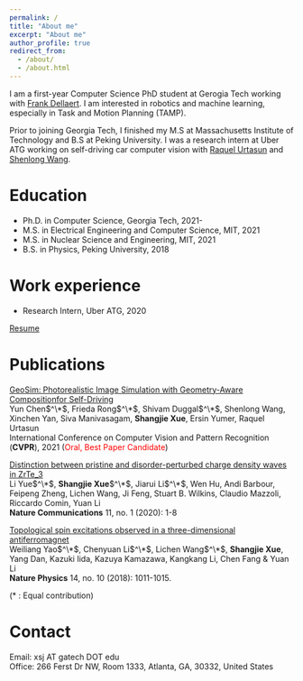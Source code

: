 ```yaml
---
permalink: /
title: "About me"
excerpt: "About me"
author_profile: true
redirect_from: 
  - /about/
  - /about.html
---
```


I am a first-year Computer Science PhD student at Gerogia Tech working with [Frank Dellaert](https://dellaert.github.io/). I am interested in robotics and machine learning, especially in Task and Motion Planning (TAMP). 

Prior to joining Georgia Tech, I finished my M.S at Massachusetts Institute of Technology and B.S at Peking University. I was a research intern at Uber ATG working on self-driving car computer vision with [Raquel Urtasun](http://www.cs.toronto.edu/~urtasun/) and [Shenlong Wang](http://shenlong.web.illinois.edu/).


Education
======
* Ph.D. in Computer Science, Georgia Tech, 2021-
* M.S. in Electrical Engineering and Computer Science, MIT, 2021
* M.S. in Nuclear Science and Engineering, MIT, 2021
* B.S. in Physics, Peking University, 2018

Work experience
======
* Research Intern, Uber ATG, 2020

[Resume](files/resume.pdf)

Publications
======
[GeoSim: Photorealistic Image Simulation with Geometry-Aware Compositionfor Self-Driving](https://arxiv.org/abs/2101.06543) \
Yun Chen$^\*$, Frieda Rong$^\*$, Shivam Duggal$^\*$, Shenlong Wang, Xinchen Yan, Siva Manivasagam, **Shangjie Xue**, Ersin Yumer, Raquel Urtasun \
International Conference on Computer Vision and Pattern Recognition (**CVPR**), 2021 (<span style="color:red">Oral, Best Paper Candidate</span>)


[Distinction between pristine and disorder-perturbed charge density waves in ZrTe$\_3$](https://www.nature.com/articles/s41467-019-13813-y) \
Li Yue$^\*$, **Shangjie Xue**$^\*$, Jiarui Li$^\*$, Wen Hu, Andi Barbour, Feipeng Zheng, Lichen Wang, Ji Feng, Stuart B. Wilkins, Claudio Mazzoli, Riccardo Comin, Yuan Li \
**Nature Communications** 11, no. 1 (2020): 1-8


[Topological spin excitations observed in a three-dimensional antiferromagnet](https://www.nature.com/articles/s41567-018-0213-x) \
Weiliang Yao$^\*$, Chenyuan Li$^\*$, Lichen Wang$^\*$, **Shangjie Xue**, Yang Dan, Kazuki Iida, Kazuya Kamazawa, Kangkang Li, Chen Fang & Yuan Li \
**Nature Physics** 14, no. 10 (2018): 1011-1015. 

 (* : Equal contribution)

Contact
======
Email: xsj AT gatech DOT edu \
Office: 266 Ferst Dr NW, Room 1333, Atlanta, GA, 30332, United States